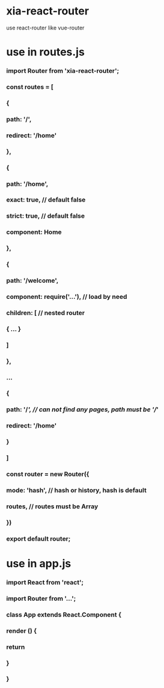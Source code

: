 # xia-react-router
use react-router like vue-router


# use in routes.js
### import Router from 'xia-react-router';
### 
### const routes = [
###     {
###         path: '/',
###         redirect: '/home'
###     },
###     {
###         path: '/home',
###         exact: true,                // default false
###         strict: true,               // default false
###         component: Home
###     },
###     {
###         path: '/welcome',
###         component: require('...'),  // load by need
###         children: [                 //  nested router
###             { ... }
###         ]
###     },
###     ...
###     {
###         path: '/*',                 // can not find any pages, path must be '/*'
###         redirect: '/home'
###     }
### ]
### 
### const router = new Router({
###     mode: 'hash',                   // hash or history, hash is default
###     routes,                         // routes must be Array
### })

### export default router;


# use in app.js
### import React from 'react';
### import Router from '...';
### 
### class App extends React.Component {
###     render () {
###         return <Router />
###     }
### }